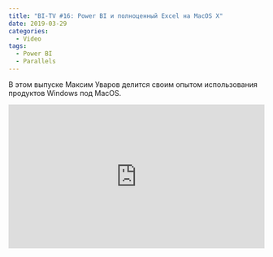 ```yaml
---
title: "BI-TV #16: Power BI и полноценный Excel на MacOS X"
date: 2019-03-29
categories:
  - Video
tags:
  - Power BI
  - Parallels
---
```


В этом выпуске Максим Уваров делится своим опытом использования продуктов Windows под MacOS. 

<style>.embed-container { position: relative; padding-bottom: 56.25%; height: 0; overflow: hidden; max-width: 100%; } .embed-container iframe, .embed-container object, .embed-container embed { position: absolute; top: 0; left: 0; width: 100%; height: 100%; }</style><div class='embed-container'><iframe src='https://www.youtube.com/embed/tV90q7ygOqE' frameborder='0' allowfullscreen></iframe></div>
